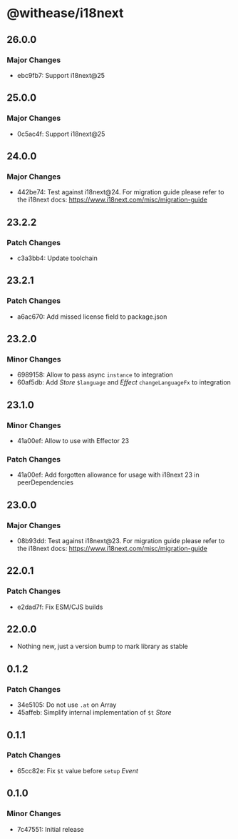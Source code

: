 # @withease/i18next

## 26.0.0

### Major Changes

- ebc9fb7: Support i18next@25

## 25.0.0

### Major Changes

- 0c5ac4f: Support i18next@25

## 24.0.0

### Major Changes

- 442be74: Test against i18next@24. For migration guide please refer to the i18next docs: https://www.i18next.com/misc/migration-guide

## 23.2.2

### Patch Changes

- c3a3bb4: Update toolchain

## 23.2.1

### Patch Changes

- a6ac670: Add missed license field to package.json

## 23.2.0

### Minor Changes

- 6989158: Allow to pass async `instance` to integration
- 60af5db: Add _Store_ `$language` and _Effect_ `changeLanguageFx` to integration

## 23.1.0

### Minor Changes

- 41a00ef: Allow to use with Effector 23

### Patch Changes

- 41a00ef: Add forgotten allowance for usage with i18next 23 in peerDependencies

## 23.0.0

### Major Changes

- 08b93dd: Test against i18next@23. For migration guide please refer to the i18next docs: https://www.i18next.com/misc/migration-guide

## 22.0.1

### Patch Changes

- e2dad7f: Fix ESM/CJS builds

## 22.0.0

- Nothing new, just a version bump to mark library as stable

## 0.1.2

### Patch Changes

- 34e5105: Do not use `.at` on Array
- 45affeb: Simplify internal implementation of `$t` _Store_

## 0.1.1

### Patch Changes

- 65cc82e: Fix `$t` value before `setup` _Event_

## 0.1.0

### Minor Changes

- 7c47551: Initial release
